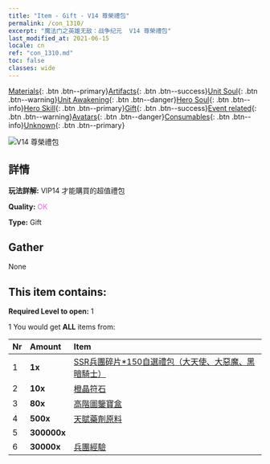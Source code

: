 ```yaml
---
title: "Item - Gift - V14 尊榮禮包"
permalink: /con_1310/
excerpt: "魔法门之英雄无敌：战争纪元  V14 尊榮禮包"
last_modified_at: 2021-06-15
locale: cn
ref: "con_1310.md"
toc: false
classes: wide
---
```

 [Materials](/ItemsCN/){: .btn .btn--primary}[Artifacts](/ItemsCN/Artifacts/){: .btn .btn--success}[Unit Soul](/ItemsCN/UnitSoul/){: .btn .btn--warning}[Unit Awakening](/ItemsCN/UnitAwakening/){: .btn .btn--danger}[Hero Soul](/ItemsCN/HeroSoul/){: .btn .btn--info}[Hero Skill](/ItemsCN/HeroSkill/){: .btn .btn--primary}[Gift](/ItemsCN/Gift/){: .btn .btn--success}[Event related](/ItemsCN/Events/){: .btn .btn--warning}[Avatars](/ItemsCN/Avatars/){: .btn .btn--danger}[Consumables](/ItemsCN/Consumables/){: .btn .btn--info}[Unknown](/ItemsCN/Unknown/){: .btn .btn--primary}

 ![V14 尊榮禮包](/images/t/i_905014.png)

## 詳情
 **玩法詳解:** VIP14 才能購買的超值禮包

 **Quality:** <span style="color: #DA70D6">OK</span>

 **Type:** Gift

## Gather

  None

## This item contains:

 **Required Level to open:** 1

 1 You would get **ALL** items  from:

  | Nr | Amount |     Item    |
  |:---|:-------|:------------|
  | 1 |  **1x** | [SSR兵團碎片*150自選禮包（大天使、大惡魔、黑暗騎士）](/cn/Items/con_1322/) |  | 
  | 2 |  **10x** | [橙晶符石](/cn/Items/con_730/) |  | 
  | 3 |  **80x** | [高階圖鑒寶盒](/cn/Items/con_776/) |  | 
  | 4 |  **500x** | [天賦藥劑原料](/cn/Items/con_1120/) |  | 
  | 5 |  **300000x** | <i class="fas fa-coins"/> |  | 
  | 6 |  **30000x** | [兵團經驗](/cn/Items/con_902/) |  | 
